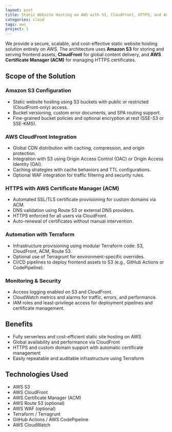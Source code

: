 ```yaml
---
layout: post
title: Static Website Hosting on AWS with S3, CloudFront, HTTPS, and ACM Certificates
categories: cloud
tags: aws
project: 1
---
```


<!--more-->
 
We provide a secure, scalable, and cost-effective static website hosting solution entirely on AWS. The architecture uses **Amazon S3** for storing and serving frontend assets, **CloudFront** for global content delivery, and **AWS Certificate Manager (ACM)** for managing HTTPS certificates.

## Scope of the Solution

### Amazon S3 Configuration
- Static website hosting using S3 buckets with public or restricted (CloudFront-only) access.  
- Bucket versioning, custom error documents, and SPA routing support.  
- Fine-grained bucket policies and optional encryption at rest (SSE-S3 or SSE-KMS).

### AWS CloudFront Integration
- Global CDN distribution with caching, compression, and origin protection.  
- Integration with S3 using Origin Access Control (OAC) or Origin Access Identity (OAI).  
- Caching strategies with cache behaviors and TTL configurations.  
- Optional WAF integration for traffic filtering and security rules.

### HTTPS with AWS Certificate Manager (ACM)
- Automated SSL/TLS certificate provisioning for custom domains via ACM.  
- DNS validation using Route 53 or external DNS providers.  
- HTTPS enforced for all users via CloudFront.  
- Auto-renewal of certificates without manual intervention.

### Automation with Terraform
- Infrastructure provisioning using modular Terraform code: S3, CloudFront, ACM, Route 53.  
- Optional use of Terragrunt for environment-specific overrides.  
- CI/CD pipelines to deploy frontend assets to S3 (e.g., GitHub Actions or CodePipeline).

### Monitoring & Security
- Access logging enabled on S3 and CloudFront.  
- CloudWatch metrics and alarms for traffic, errors, and performance.  
- IAM roles and least-privilege access for deployment pipelines and certificate management.

## Benefits
- Fully serverless and cost-efficient static site hosting on AWS  
- Global availability and performance via CloudFront  
- HTTPS and custom domain support with automatic certificate management  
- Easily repeatable and auditable infrastructure using Terraform

## Technologies Used
- AWS S3  
- AWS CloudFront  
- AWS Certificate Manager (ACM)  
- AWS Route 53 (optional)  
- AWS WAF (optional)  
- Terraform / Terragrunt  
- GitHub Actions / AWS CodePipeline  
- AWS CloudWatch
